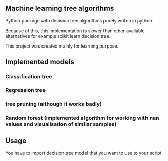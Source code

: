 ## Machine learning tree algorithms
Python package with decision tree algorithms purely writen in python.

Because of this, this implementation is slower than other available alternatives for example scikit learn decision tree.

This project was created mainly for learning purpose.

## Implemented models
### Classification tree
### Regression tree
### tree pruning (although it works badly)
### Random forest (implemented algorithm for working with nan values and visualisation of similar samples)

## Usage

You have to import decision tree model that you want to use to your script.